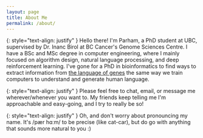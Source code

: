 ```yaml
---
layout: page
title: About Me
permalink: /about/
---
```


{: style="text-align: justify" }
Hello there! I'm Parham, a PhD student at UBC, supervised by Dr. Inanc Birol at BC Cancer's Genome Sciences Centre. I have a BSc and MSc degree in computer engineering, where I mainly focused on algorithm design, natural language processing, and deep reinforcement learning. I've gone for a PhD in bioinformatics to find ways to extract information from [the language of genes](https://en.wikipedia.org/wiki/The_Language_of_the_Genes) the same way we train computers to understand and generate human language.

{: style="text-align: justify" }
Please feel free to chat, email, or message me wherever/whenever you want to. My friends keep telling me I'm approachable and easy-going, and I try to really be so!

{: style="text-align: justify" }
Oh, and don't worry about pronouncing my name. It's /pær hɑːm/ to be precise (like cat-car), but do go with anything that sounds more natural to you :)
